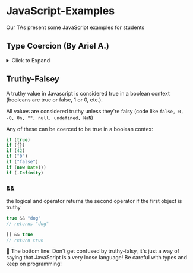 # JavaScript-Examples
Our TAs present some JavaScript examples for students

## Type Coercion (By Ariel A.)
<details><summary>Click to Expand</summary>

JavaScript will automatically attempt to modify the type of a variable in certain circumstances. When speaking about Type Coercion, this modification is implicit (implicit changes can give a developer a really bad day!).

When the conversion is explicit, this is called type conversion.

### An example of type coercion
```JavaScript
const value1 = '5';
const value2 = 10;
let sum = value1 + value2;
console.log(sum);
```

What will be the output?
<details><summary>Click to Expand</summary>
<code>510</code>

The rationalle is that JavaScript will coerce the 9 to a string and "add" (concatenate) the two strings together. Why was the 9 changed and not the 5? It doesn't really matter, what matters is this can throw a wrench into your operations that could take hours or days to find!
</details>

### An example of type conversion:
```JavaScript
const value1 = '5';
const value2 = 10;
let sum = Number(value1) + value2;
console.log(sum);
```
What will be the output?
<details><summary>Click to Expand</summary>
<code>15</code>
</details>

</details>

## Truthy-Falsey

A truthy value in Javascript is considered true in a boolean context (booleans are true or false, 1 or 0, etc.).

All values are considered truthy unless they're falsy (code like <code>false, 0, -0, 0n, "", null, undefined, NaN</code>)

Any of these can be coerced to be true in a boolean contex:

```JavaScript
if (true)
if ({})
if (42)
if ("0")
if ("false")
if (new Date())
if (-Infinity)
```

### &&
the logical and operator returns the second operator if the first object is truthy
```JavaScript
true && "dog"
// returns "dog"

[] && true
// return true
```

:cake: The bottom line:
Don't get confused by truthy-falsy, it's just a way of saying that JavaScript is a very loose language! Be careful with types and keep on programming!
